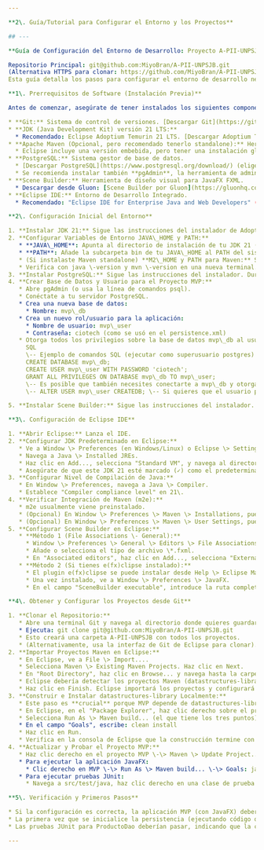 ```yaml
---

**2\. Guía/Tutorial para Configurar el Entorno y los Proyectos**

## ---

**Guía de Configuración del Entorno de Desarrollo: Proyecto A-PII-UNPSJB**

Repositorio Principal: git@github.com:MiyoBran/A-PII-UNPSJB.git  
(Alternativa HTTPS para clonar: https://github.com/MiyoBran/A-PII-UNPSJB.git)  
Esta guía detalla los pasos para configurar el entorno de desarrollo necesario para trabajar con los proyectos datastructures-library y MVP (y otros relacionados) alojados en el repositorio mencionado.

**1\. Prerrequisitos de Software (Instalación Previa)**

Antes de comenzar, asegúrate de tener instalados los siguientes componentes:

* **Git:** Sistema de control de versiones. [Descargar Git](https://git-scm.com/downloads)  
* **JDK (Java Development Kit) versión 21 LTS:**  
  * Recomendado: Eclipse Adoptium Temurin 21 LTS. [Descargar Adoptium Temurin](https://adoptium.net/temurin/releases/?version=21)  
* **Apache Maven (Opcional, pero recomendado tenerlo standalone):** Herramienta de gestión y construcción de proyectos.  
  * Eclipse incluye una versión embebida, pero tener una instalación global es útil. [Descargar Apache Maven](https://maven.apache.org/download.cgi) (descarga el archivo binario zip/tar.gz).  
* **PostgreSQL:** Sistema gestor de base de datos.  
  * [Descargar PostgreSQL](https://www.postgresql.org/download/) (elige la versión para tu sistema operativo).  
  * Se recomienda instalar también **pgAdmin**, la herramienta de administración gráfica para PostgreSQL.  
* **Scene Builder:** Herramienta de diseño visual para JavaFX FXML.  
  * Descargar desde Gluon: [Scene Builder por Gluon](https://gluonhq.com/products/scene-builder/) (elige la versión más reciente compatible con JavaFX 21).  
* **Eclipse IDE:** Entorno de Desarrollo Integrado.  
  * Recomendado: "Eclipse IDE for Enterprise Java and Web Developers" (o "Eclipse IDE for Java Developers" y luego instalar las herramientas necesarias). Asegúrate de que sea una versión reciente que soporte Java 21 y tenga buena integración con Maven (m2e). [Descargar Eclipse](https://www.eclipse.org/downloads/packages/)

**2\. Configuración Inicial del Entorno**

1. **Instalar JDK 21:** Sigue las instrucciones del instalador de Adoptium Temurin.  
2. **Configurar Variables de Entorno JAVA\_HOME y PATH:**  
   * **JAVA\_HOME**: Apunta al directorio de instalación de tu JDK 21 (ej: C:\\Program Files\\Eclipse Adoptium\\jdk-21.0.x.y-hotspot en Windows o /usr/lib/jvm/temurin-21-jdk en Linux).  
   * **PATH**: Añade la subcarpeta bin de tu JAVA\_HOME al PATH del sistema (ej: %JAVA\_HOME%\\bin o $JAVA\_HOME/bin).  
   * (Si instalaste Maven standalone) **M2\_HOME y PATH para Maven:** Similarmente, configura M2\_HOME al directorio de Maven y añade %M2\_HOME%\\bin o $M2\_HOME/bin al PATH.  
   * Verifica con java \-version y mvn \-version en una nueva terminal.  
3. **Instalar PostgreSQL:** Sigue las instrucciones del instalador. Durante la instalación, se te pedirá una contraseña para el superusuario postgres. Anótala.  
4. **Crear Base de Datos y Usuario para el Proyecto MVP:**  
   * Abre pgAdmin (o usa la línea de comandos psql).  
   * Conéctate a tu servidor PostgreSQL.  
   * Crea una nueva base de datos:  
     * Nombre: mvp\_db  
   * Crea un nuevo rol/usuario para la aplicación:  
     * Nombre de usuario: mvp\_user  
     * Contraseña: ciotech (como se usó en el persistence.xml)  
   * Otorga todos los privilegios sobre la base de datos mvp\_db al usuario mvp\_user.  
     SQL  
     \-- Ejemplo de comandos SQL (ejecutar como superusuario postgres)  
     CREATE DATABASE mvp\_db;  
     CREATE USER mvp\_user WITH PASSWORD 'ciotech';  
     GRANT ALL PRIVILEGES ON DATABASE mvp\_db TO mvp\_user;  
     \-- Es posible que también necesites conectarte a mvp\_db y otorgar privilegios sobre esquemas/tablas  
     \-- ALTER USER mvp\_user CREATEDB; \-- Si quieres que el usuario pueda crear BDs (opcional)

5. **Instalar Scene Builder:** Sigue las instrucciones del instalador. Recuerda la ruta de instalación del ejecutable.

**3\. Configuración de Eclipse IDE**

1. **Abrir Eclipse:** Lanza el IDE.  
2. **Configurar JDK Predeterminado en Eclipse:**  
   * Ve a Window \> Preferences (en Windows/Linux) o Eclipse \> Settings... (en macOS).  
   * Navega a Java \> Installed JREs.  
   * Haz clic en Add..., selecciona "Standard VM", y navega al directorio raíz de tu JDK 21 instalado. Confirma.  
   * Asegúrate de que este JDK 21 esté marcado (✓) como el predeterminado.  
3. **Configurar Nivel de Compilación de Java:**  
   * En Window \> Preferences, navega a Java \> Compiler.  
   * Establece "Compiler compliance level" en 21\.  
4. **Verificar Integración de Maven (m2e):**  
   * m2e usualmente viene preinstalado.  
   * (Opcional) En Window \> Preferences \> Maven \> Installations, puedes verificar la versión de Maven que Eclipse está usando o añadir tu instalación standalone de Maven.  
   * (Opcional) En Window \> Preferences \> Maven \> User Settings, puedes configurar la ubicación de tu archivo settings.xml de Maven y tu repositorio local (.m2), aunque los valores por defecto suelen funcionar bien.  
5. **Configurar Scene Builder en Eclipse:**  
   * **Método 1 (File Associations \- General):**  
     * Window \> Preferences \> General \> Editors \> File Associations.  
     * Añade o selecciona el tipo de archivo \*.fxml.  
     * En "Associated editors", haz clic en Add..., selecciona "External programs", y navega hasta el ejecutable de Scene Builder. Hazlo el editor predeterminado si lo deseas.  
   * **Método 2 (Si tienes e(fx)clipse instalado):**  
     * El plugin e(fx)clipse se puede instalar desde Help \> Eclipse Marketplace... (busca "e(fx)clipse").  
     * Una vez instalado, ve a Window \> Preferences \> JavaFX.  
     * En el campo "SceneBuilder executable", introduce la ruta completa al ejecutable de Scene Builder.

**4\. Obtener y Configurar los Proyectos desde Git**

1. **Clonar el Repositorio:**  
   * Abre una terminal Git y navega al directorio donde quieres guardar tus proyectos.  
   * Ejecuta: git clone git@github.com:MiyoBran/A-PII-UNPSJB.git  
   * Esto creará una carpeta A-PII-UNPSJB con todos los proyectos.  
   * (Alternativamente, usa la interfaz de Git de Eclipse para clonar).  
2. **Importar Proyectos Maven en Eclipse:**  
   * En Eclipse, ve a File \> Import....  
   * Selecciona Maven \> Existing Maven Projects. Haz clic en Next.  
   * En "Root Directory", haz clic en Browse... y navega hasta la carpeta A-PII-UNPSJB que acabas de clonar.  
   * Eclipse debería detectar los proyectos Maven (datastructures-library, MVP, tp1, plantilla-maven, etc.) listados en el pom.xml. Selecciónalos todos los que necesites para tu trabajo actual (al menos datastructures-library y MVP).  
   * Haz clic en Finish. Eclipse importará los proyectos y configurará las dependencias según los pom.xml.  
3. **Construir e Instalar datastructures-library Localmente:**  
   * Este paso es **crucial** porque MVP depende de datastructures-library, y esta última es un artefacto local.  
   * En Eclipse, en el "Package Explorer", haz clic derecho sobre el proyecto datastructures-library.  
   * Selecciona Run As \> Maven build... (el que tiene los tres puntos).  
   * En el campo "Goals", escribe: clean install  
   * Haz clic en Run.  
   * Verifica en la consola de Eclipse que la construcción termine con \[INFO\] BUILD SUCCESS.  
4. **Actualizar y Probar el Proyecto MVP:**  
   * Haz clic derecho en el proyecto MVP \-\> Maven \> Update Project... (Alt+F5). Marca "Force update..." y OK.  
   * Para ejecutar la aplicación JavaFX:  
     * Clic derecho en MVP \-\> Run As \> Maven build... \-\> Goals: javafx:run.  
   * Para ejecutar pruebas JUnit:  
     * Navega a src/test/java, haz clic derecho en una clase de prueba o paquete \-\> Run As \> JUnit Test.

**5\. Verificación y Primeros Pasos**

* Si la configuración es correcta, la aplicación MVP (con JavaFX) debería lanzarse.  
* La primera vez que se inicialice la persistencia (ejecutando código que use JpaUtil y ProductoDao), Hibernate intentará crear/actualizar la tabla productos en tu base de datos mvp\_db debido a hibernate.hbm2ddl.auto="update" en persistence.xml. Puedes verificarlo con pgAdmin.  
* Las pruebas JUnit para ProductoDao deberían pasar, indicando que la conexión a la BD y las operaciones básicas funcionan.

---
```


